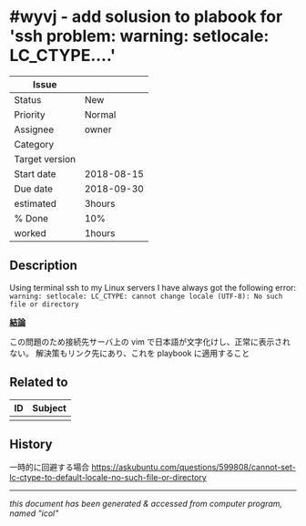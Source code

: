 # #wyvj - add solusion to plabook for 'ssh problem: warning: setlocale: LC_CTYPE....'

|**Issue**||
|---|---|
|Status|New<!-- any of "new", "in progress", "end" http://redmine.jp/tech_note/issue_statuses/ -->|
|Priority|Normal<!-- "high" or "normal" or "low"-->|
|Assignee|owner<!-- your name -->|
|Category|<!-- optional -->|
|Target version|<!-- optional, any of git tags recommended -->|
|Start date|2018-08-15|
|Due date|2018-09-30|
|estimated|3hours|
|% Done|10%|
|worked|1hours|

## Description

Using terminal ssh to my Linux servers I have always got the following error:
` warning: setlocale: LC_CTYPE: cannot change locale (UTF-8): No such file or directory`

[**結論**](http://eduroll.eu/?p=119)

この問題のため接続先サーバ上の vim で日本語が文字化けし、正常に表示されない。
解決策もリンク先にあり、これを playbook に適用すること

## Related to

|**ID**|**Subject**|
|---|---|
|||<!--OTHER_ISSUE;;-->

## History

一時的に回避する場合
https://askubuntu.com/questions/599808/cannot-set-lc-ctype-to-default-locale-no-such-file-or-directory

---
*this document has been generated & accessed from computer program, named "icol"*
